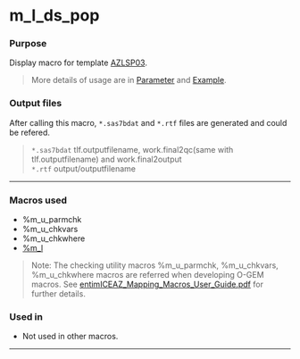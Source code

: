 # m_l_ds_pop

### Purpose 

Display macro for template [AZLSP03](https://azcollaboration.sharepoint.com/sites/O-GEM2/Shared%20Documents/General/O-GEM%20Index.xlsx?d=wb25d071b4025404caf18f0d7487c4b1d&csf=1&web=1&e=UKVpEV&nav=MTVfezcyQTE2Rjc4LTcyODItNEYyOC1BQjYzLUNBMUFBM0I1MUY1Q30).<br>

> More details of usage are in [Parameter](m_l_ds_pop_param.md) and [Example](m_l_ds_pop_examp.md).

### Output files

After calling this macro, `*.sas7bdat` and `*.rtf` files are generated and could be refered. <br>

> `*.sas7bdat` tlf.outputfilename, work.final2qc(same with tlf.outputfilename) and work.final2output <br>
> `*.rtf` output/outputfilename<br>

---

### Macros used

  - %m_u_parmchk
  - %m_u_chkvars
  - %m_u_chkwhere
  - [%m_l](../../display/m_l/m_l_descp.md)


>Note: The checking utility macros %m_u_parmchk, %m_u_chkvars, %m_u_chkwhere macros are referred when developing O-GEM macros. See [entimICEAZ_Mapping_Macros_User_Guide.pdf](https://azcollaboration.sharepoint.com/sites/SS365/AD253/Clinical%20Data%20Standards%20Library/Guidelines%20and%20Training/SDTM/entimICEAZ_Mapping_Macros_User_Guide.pdf?csf=1&web=1&e=A0JuRZ) for further details.

### Used in

  - Not used in other macros.

---



